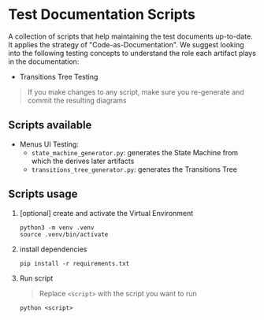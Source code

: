# Test Documentation Scripts

A collection of scripts that help maintaining the test documents up-to-date. It applies the strategy of "Code-as-Documentation". We suggest looking into the following testing concepts to understand the role each artifact plays in the documentation:

- Transitions Tree Testing

>If you make changes to any script, make sure you re-generate and commit the resulting diagrams

## Scripts available

- Menus UI Testing:
    - `state_machine_generator.py`: generates the State Machine from which the derives later artifacts
    - `transitions_tree_generator.py`: generates the Transitions Tree

## Scripts usage

1. [optional] create and activate the Virtual Environment
    ```shell
    python3 -m venv .venv
    source .venv/bin/activate
    ```
1. install dependencies
    ```shell
    pip install -r requirements.txt
    ```
1. Run script
    >Replace `<script>` with the script you want to run
    ```shell
    python <script>
    ```
